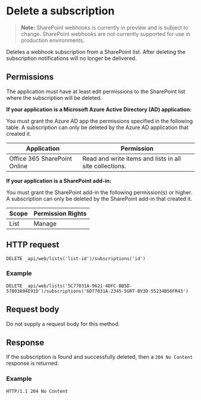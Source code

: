 # Delete a subscription

>**Note:** SharePoint webhooks is currently in preview and is subject to change. SharePoint webhooks are not currently supported for use in production environments.

Deletes a webhook subscription from a SharePoint list. After deleting the subscription notifications will no longer be delivered.

## Permissions

The application must have at least edit permissions to the SharePoint list where the subscription will be deleted.

**If your application is a Microsoft Azure Active Directory (AD) application:**

You must grant the Azure AD app the permissions specified in the following table. A subscription can only be deleted by the Azure AD application that created it.

Application | Permission 
------------|------------
Office 365 SharePoint Online|Read and write items and lists in all site collections.

**If your application is a SharePoint add-in:**

You must grant the SharePoint add-in the following permission(s) or higher. A subscription can only be deleted by the SharePoint add-in that created it.

Scope | Permission Rights 
------|------------
List|Manage

## HTTP request

```
DELETE _api/web/lists('list-id')/subscriptions('id')
```

### Example

```http
DELETE _api/web/lists('5C77031A-9621-4DFC-BB5D-57803A94E91D')/subscriptions('6D77031A-2345-5GRT-BV3D-55234B56FR43')
```

## Request body

Do not supply a request body for this method.

## Response

If the subscription is found and successfully deleted, then a `204 No Content` response is returned.

### Example

```http
HTTP/1.1 204 No Content
```
